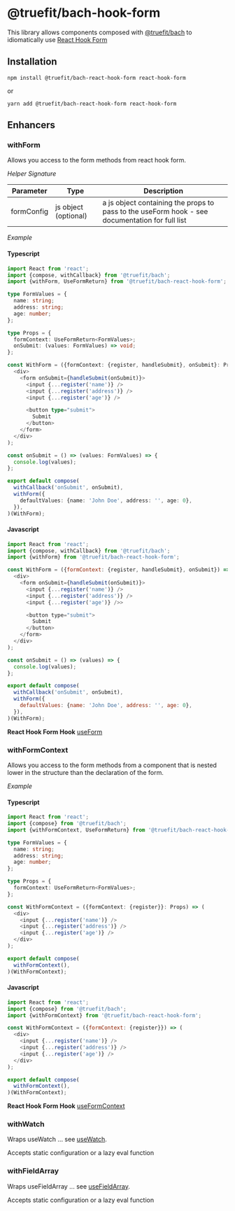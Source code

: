 # @truefit/bach-hook-form

This library allows components composed with [@truefit/bach](https://github.com/truefit/bach) to idiomatically use [React Hook Form](https://react-hook-form.com/)

## Installation

```
npm install @truefit/bach-react-hook-form react-hook-form
```

or

```
yarn add @truefit/bach-react-hook-form react-hook-form
```

## Enhancers

### withForm

Allows you access to the form methods from react hook form.

_Helper Signature_

| Parameter  | Type                 | Description                                                                                    |
| ---------- | -------------------- | ---------------------------------------------------------------------------------------------- |
| formConfig | js object (optional) | a js object containing the props to pass to the useForm hook - see documentation for full list |

_Example_

#### Typescript

```Typescript
import React from 'react';
import {compose, withCallback} from '@truefit/bach';
import {withForm, UseFormReturn} from '@truefit/bach-react-hook-form';

type FormValues = {
  name: string;
  address: string;
  age: number;
};

type Props = {
  formContext: UseFormReturn<FormValues>;
  onSubmit: (values: FormValues) => void;
};

const WithForm = ({formContext: {register, handleSubmit}, onSubmit}: Props) => (
  <div>
    <form onSubmit={handleSubmit(onSubmit)}>
      <input {...register('name')} />
      <input {...register('address')} />
      <input {...register('age')} />

      <button type="submit">
        Submit
      </button>
    </form>
  </div>
);

const onSubmit = () => (values: FormValues) => {
  console.log(values);
};

export default compose(
  withCallback('onSubmit', onSubmit),
  withForm({
    defaultValues: {name: 'John Doe', address: '', age: 0},
  }),
)(WithForm);
```

#### Javascript

```Javascript
import React from 'react';
import {compose, withCallback} from '@truefit/bach';
import {withForm} from '@truefit/bach-react-hook-form';

const WithForm = ({formContext: {register, handleSubmit}, onSubmit}) => (
  <div>
    <form onSubmit={handleSubmit(onSubmit)}>
      <input {...register('name')} />
      <input {...register('address')} />
      <input {...register('age')} />>

      <button type="submit">
        Submit
      </button>
    </form>
  </div>
);

const onSubmit = () => (values) => {
  console.log(values);
};

export default compose(
  withCallback('onSubmit', onSubmit),
  withForm({
    defaultValues: {name: 'John Doe', address: '', age: 0},
  }),
)(WithForm);
```

**React Hook Form Hook**
[useForm](https://react-hook-form.com/api#useForm)

### withFormContext

Allows you access to the form methods from a component that is nested lower in the structure than the declaration of the form.

_Example_

#### Typescript

```Typescript
import React from 'react';
import {compose} from '@truefit/bach';
import {withFormContext, UseFormReturn} from '@truefit/bach-react-hook-form';

type FormValues = {
  name: string;
  address: string;
  age: number;
};

type Props = {
  formContext: UseFormReturn<FormValues>;
};

const WithFormContext = ({formContext: {register}}: Props) => (
  <div>
    <input {...register('name')} />
    <input {...register('address')} />
    <input {...register('age')} />
  </div>
);

export default compose(
  withFormContext(),
)(WithFormContext);
```

#### Javascript

```Javascript
import React from 'react';
import {compose} from '@truefit/bach';
import {withFormContext} from '@truefit/bach-react-hook-form';

const WithFormContext = ({formContext: {register}}) => (
  <div>
    <input {...register('name')} />
    <input {...register('address')} />
    <input {...register('age')} />
  </div>
);

export default compose(
  withFormContext(),
)(WithFormContext);
```

**React Hook Form Hook**
[useFormContext](https://react-hook-form.com/api#useFormContext)

### withWatch

Wraps useWatch ... see [useWatch](https://react-hook-form.com/api/#useWatch).

Accepts static configuration or a lazy eval function

### withFieldArray

Wraps useFieldArray ... see [useFieldArray](https://react-hook-form.com/api/#useFieldArray).

Accepts static configuration or a lazy eval function
